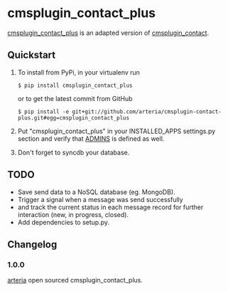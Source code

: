 # cmsplugin_contact_plus


[cmsplugin_contact_plus](https://github.com/arteria/cmsplugin-contact-plus/) is an adapted version of [cmsplugin_contact](https://github.com/rtpm/cmsplugin_contact).


## Quickstart

1. To install from PyPi, in your virtualenv run

	```
	$ pip install cmsplugin_contact_plus
	```
	
	or to get the latest commit from GitHub
	 
	```
	$ pip install -e git+git://github.com/arteria/cmsplugin-contact-plus.git#egg=cmsplugin_contact_plus
	```

2. Put "cmsplugin_contact_plus" in your INSTALLED_APPS settings.py section and verify that [ADMINS](https://docs.djangoproject.com/en/dev/ref/settings/#admins) is defined as well.

3. Don't forget to syncdb your database.




## TODO
- Save send data to a NoSQL database (eg. MongoDB).
- Trigger a signal when a message was send successfully
- and track the current status in each message record for further interaction (new, in progress, closed). 
- Add dependencies to setup.py.



## Changelog


### 1.0.0

[arteria](https://github.com/arteria/) open sourced cmsplugin_contact_plus.



